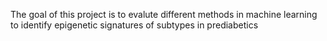The goal of this project is to evalute different methods  in machine learning to identify epigenetic signatures of subtypes in prediabetics
